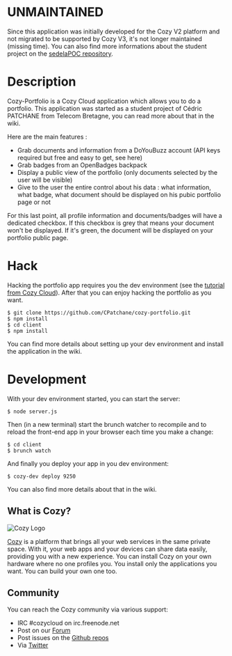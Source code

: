 # UNMAINTAINED

Since this application was initially developed for the Cozy V2 platform and not migrated to be supported by Cozy V3, it's not longer maintained (missing time). You can also find more informations about the student project on the [sedelaPOC repository](https://github.com/jmgilliot/sedelaPOC).

# Description

Cozy-Portfolio is a Cozy Cloud application which allows you to 
do a portfolio. This application was started as a student project of Cédric PATCHANE from Telecom Bretagne, you can read more about that in the wiki.

Here are the main features :
* Grab documents and information from a DoYouBuzz account (API keys required but free and easy to get, see here)
* Grab badges from an OpenBadges backpack
* Display a public view of the portfolio (only documents selected by the user will be visible)
* Give to the user the entire control about his data : what information, what badge, what document should be displayed on his pubic portfolio page or not

For this last point, all profile information and documents/badges will have a dedicated checkbox. If this checkbox is grey that means your document won't be displayed. If it's green, the document will be displayed on your portfolio public page.

# Hack
Hacking the portfolio app requires you the dev environment (see the [tutorial from Cozy Cloud](https://dev.cozy.io/#set-up-the-development-environment)). After that you can enjoy hacking the portfolio as you want.
```shell
$ git clone https://github.com/CPatchane/cozy-portfolio.git
$ npm install
$ cd client
$ npm install
```

You can find more details about setting up your dev environment and install the application in the wiki.

# Development
With your dev environment started, you can start the server:
```shell
$ node server.js
```
Then (in a new terminal) start the brunch watcher to recompile and to reload the front-end app in your browser each time you make a change:
```shell
$ cd client
$ brunch watch
```
And finally you deploy your app in you dev environment:
```shell
$ cozy-dev deploy 9250
```

You can also find more details about that in the wiki.

## What is Cozy?

![Cozy Logo](https://raw.github.com/cozy/cozy-setup/gh-pages/assets/images/happycloud.png)

[Cozy](http://cozy.io) is a platform that brings all your web services in the
same private space.  With it, your web apps and your devices can share data
easily, providing you
with a new experience. You can install Cozy on your own hardware where no one
profiles you. You install only the applications you want. You can build your
own one too.

## Community

You can reach the Cozy community via various support:

* IRC #cozycloud on irc.freenode.net
* Post on our [Forum](https://forum.cozy.io)
* Post issues on the [Github repos](https://github.com/cozy/)
* Via [Twitter](http://twitter.com/mycozycloud)
